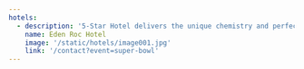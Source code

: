 ```yaml
---
hotels:
  - description: '5-Star Hotel delivers the unique chemistry and perfect balance of luxury, fun, craft and theater'
    name: Eden Roc Hotel 
    image: '/static/hotels/image001.jpg'
    link: '/contact?event=super-bowl'
---
```

